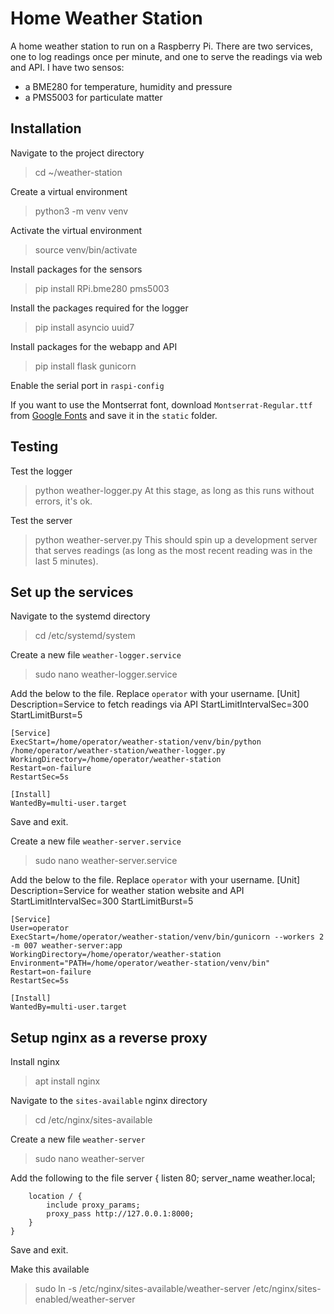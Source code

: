 # Home Weather Station

A home weather station to run on a Raspberry Pi. There are two services, one to log readings once per minute, and one to serve the readings via web and API. I have two sensos:
* a BME280 for temperature, humidity and pressure
* a PMS5003 for particulate matter


## Installation
Navigate to the project directory
> cd ~/weather-station

Create a virtual environment
> python3 -m venv venv

Activate the virtual environment
> source venv/bin/activate

Install packages for the sensors
> pip install RPi.bme280 pms5003

Install the packages required for the logger
> pip install asyncio uuid7

Install packages for the webapp and API
> pip install flask gunicorn

Enable the serial port in `raspi-config`

If you want to use the Montserrat font, download `Montserrat-Regular.ttf` from [Google Fonts](https://fonts.google.com/specimen/Montserrat) and save it in the `static` folder.

## Testing
Test the logger
> python weather-logger.py
At this stage, as long as this runs without errors, it's ok.

Test the server
> python weather-server.py
This should spin up a development server that serves readings (as long as the most recent reading was in the last 5 minutes).

## Set up the services

Navigate to the systemd directory
> cd /etc/systemd/system

Create a new file `weather-logger.service`
> sudo nano weather-logger.service

Add the below to the file. Replace `operator` with your username.
    [Unit]
    Description=Service to fetch readings via API
    StartLimitIntervalSec=300
    StartLimitBurst=5
    
    [Service]
    ExecStart=/home/operator/weather-station/venv/bin/python /home/operator/weather-station/weather-logger.py   
    WorkingDirectory=/home/operator/weather-station   
    Restart=on-failure   
    RestartSec=5s   
    
    [Install]
    WantedBy=multi-user.target
Save and exit.

Create a new file `weather-server.service`
> sudo nano weather-server.service

Add the below to the file. Replace `operator` with your username.
    [Unit]
    Description=Service for weather station website and API
    StartLimitIntervalSec=300
    StartLimitBurst=5
    
    [Service]
    User=operator
    ExecStart=/home/operator/weather-station/venv/bin/gunicorn --workers 2 -m 007 weather-server:app
    WorkingDirectory=/home/operator/weather-station
    Environment="PATH=/home/operator/weather-station/venv/bin"
    Restart=on-failure
    RestartSec=5s
    
    [Install]
    WantedBy=multi-user.target

## Setup nginx as a reverse proxy
Install nginx
> apt install nginx

Navigate to the `sites-available` nginx directory
> cd /etc/nginx/sites-available

Create a new file `weather-server`
> sudo nano weather-server

Add the following to the file
    server {
        listen 80;
        server_name weather.local;
    
        location / {
            include proxy_params;
            proxy_pass http://127.0.0.1:8000;
        }
    }
Save and exit.

Make this available
> sudo ln -s /etc/nginx/sites-available/weather-server /etc/nginx/sites-enabled/weather-server